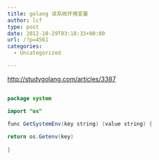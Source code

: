 ```yaml
---
title: golang 读系统环境变量
author: lcf
type: post
date: 2012-10-29T03:18:33+00:00
url: /?p=4561
categories:
  - Uncategorized

---
```

http://studygolang.com/articles/3387

```java
  
package system

import "os"

func GetSystemEnv(key string) (value string) {
      
return os.Getenv(key)
  
}
  
```